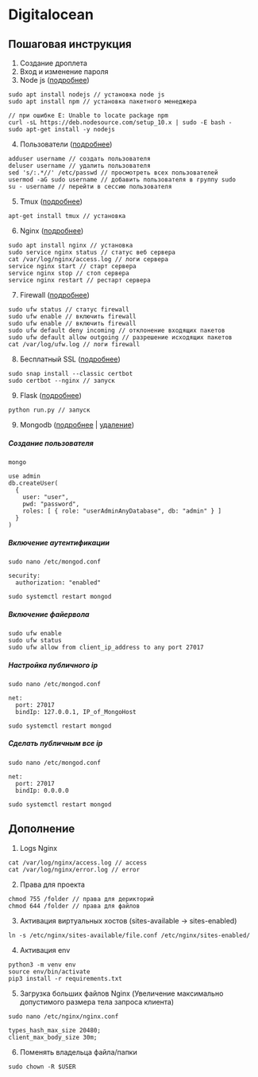 # Digitalocean

## Пошаговая инструкция

1. Создание дроплета
2. Вход и изменение пароля
3. Node js ([подробнее](https://www.digitalocean.com/community/tutorials/node-js-ubuntu-18-04-ru))
```
sudo apt install nodejs // установка node js
sudo apt install npm // установка пакетного менеджера

// при ошибке E: Unable to locate package npm
curl -sL https://deb.nodesource.com/setup_10.x | sudo -E bash -
sudo apt-get install -y nodejs
```
4. Пользователи ([подробнее](https://www.8host.com/blog/sozdanie-polzovatelya-sudo-v-ubuntu))
```
adduser username // создать пользователя
deluser username // удалить пользователя
sed 's/:.*//' /etc/passwd // просмотреть всех пользователей
usermod -aG sudo username // добавить пользователя в группу sudo
su - username // перейти в сессию пользователя
```
5. Tmux ([подробнее](https://habr.com/ru/post/327630))
```
apt-get install tmux // установка
```
6. Nginx ([подробнее](https://itdeer.ru/nginx-na-ubuntu-server-18-04))
```
sudo apt install nginx // установка
sudo service nginx status // статус веб сервера
cat /var/log/nginx/access.log // логи сервера
service nginx start // старт сервера
service nginx stop // стоп сервера
service nginx restart // рестарт сервера
```
7. Firewall ([подробнее](https://losst.ru/nastrojka-ufw-ubuntu))
```
sudo ufw status // статус firewall
sudo ufw enable // включить firewall
sudo ufw enable // включить firewall
sudo ufw default deny incoming // отклонение входящих пакетов
sudo ufw default allow outgoing // разрешение исходящих пакетов
cat /var/log/ufw.log // логи firewall
```
8. Бесплатный SSL ([подробнее](https://certbot.eff.org/help))
```
sudo snap install --classic certbot
sudo certbot --nginx // запуск
```
9. Flask ([подробнее](https://www.8host.com/blog/obsluzhivanie-prilozhenij-flask-s-pomoshhyu-uwsgi-i-nginx-v-ubuntu-16-04/))
```
python run.py // запуск
```
9. Mongodb ([подробнее](https://www.digitalocean.com/community/tutorials/how-to-install-and-secure-mongodb-on-ubuntu-16-04) | [удаление](https://ask-ubuntu.ru/questions/602070/kak-udalit-mongodb-i-ustanovit-poslednyuyu-versiyu))
##### Создание пользователя
```
mongo

use admin
db.createUser(
  {
    user: "user",
    pwd: "password",
    roles: [ { role: "userAdminAnyDatabase", db: "admin" } ]
  }
)
```
##### Включение аутентификации
```
sudo nano /etc/mongod.conf

security:
  authorization: "enabled"

sudo systemctl restart mongod
```
##### Включение файервола
```
sudo ufw enable
sudo ufw status
sudo ufw allow from client_ip_address to any port 27017
```
##### Настройка публичного ip
```
sudo nano /etc/mongod.conf

net:
  port: 27017
  bindIp: 127.0.0.1, IP_of_MongoHost

sudo systemctl restart mongod
```
##### Сделать публичным все ip
```
sudo nano /etc/mongod.conf

net:
  port: 27017
  bindIp: 0.0.0.0

sudo systemctl restart mongod
```

## Дополнение

1. Logs Nginx
```
cat /var/log/nginx/access.log // access
cat /var/log/nginx/error.log // error
```
2. Права для проекта
```
chmod 755 /folder // права для дерикторий
chmod 644 /folder // права для файлов
```
3. Активация виртуальных хостов (sites-available -> sites-enabled)
```
ln -s /etc/nginx/sites-available/file.conf /etc/nginx/sites-enabled/
```
4. Активация env
```
python3 -m venv env
source env/bin/activate
pip3 install -r requirements.txt
```
5. Загрузка больших файлов Nginx (Увеличение максимально допустимого размера тела запроса клиента)
```
sudo nano /etc/nginx/nginx.conf
```
```
types_hash_max_size 20480;
client_max_body_size 30m;
```
6. Поменять владельца файла/папки
```
sudo chown -R $USER
```
